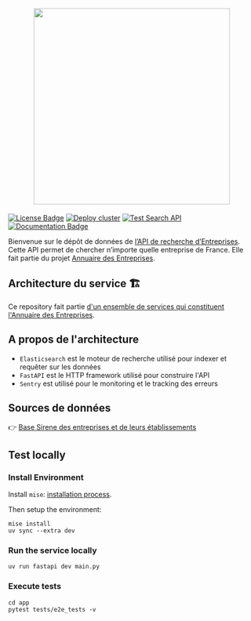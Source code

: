 <h1 align="center">
  <img src="https://github.com/etalab/annuaire-entreprises-site/blob/main/public/images/annuaire-entreprises-paysage-large.gif" width="400px" />
</h1>

<a href="https://github.com/etalab/annuaire-entreprises-search-api/blob/main/LICENSE"><img src="https://img.shields.io/github/license/etalab/annuaire-entreprises-search-api.svg?color=green" alt="License Badge"></a>
[![Deploy cluster](https://github.com/etalab/annuaire-entreprises-search-api/actions/workflows/deploy.yml/badge.svg)](https://github.com/etalab/annuaire-entreprises-search-api/actions/workflows/deploy.yml)
[![Test Search API](https://github.com/etalab/annuaire-entreprises-search-api/actions/workflows/workflow.yml/badge.svg)](https://github.com/etalab/annuaire-entreprises-search-api/actions/workflows/workflow.yml)
<a href="https://recherche-entreprises.api.gouv.fr/docs/"><img src="https://img.shields.io/badge/API-documentation-yellow.svg" alt="Documentation Badge"></a>

Bienvenue sur le dépôt de données de [l’API de recherche d’Entreprises](https://recherche.api.gouv.fr). Cette API permet de chercher n’importe quelle entreprise de France. Elle fait partie du projet [Annuaire des Entreprises](https://annuaire-entreprises.data.gouv.fr).

## Architecture du service 🏗

Ce repository fait partie [d'un ensemble de services qui constituent l'Annuaire des Entreprises](https://github.com/etalab/annuaire-entreprises-site?tab=readme-ov-file#dépôts-liés-).

## A propos de l'architecture

* `Elasticsearch` est le moteur de recherche utilisé pour indexer et requêter sur les données
* `FastAPI` est le HTTP framework utilisé pour construire l'API
* `Sentry` est utilisé pour le monitoring et le tracking des erreurs

## Sources de données

👉 [Base Sirene des entreprises et de leurs établissements](https://www.data.gouv.fr/fr/datasets/base-sirene-des-entreprises-et-de-leurs-etablissements-siren-siret/)

## Test locally

### Install Environment

Install `mise`: [installation process](https://mise.jdx.dev/installing-mise.html).

Then setup the environment:
```
mise install
uv sync --extra dev
```

### Run the service locally

```
uv run fastapi dev main.py
```

### Execute tests

```
cd app
pytest tests/e2e_tests -v
```
